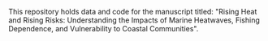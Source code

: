 This repository holds data and code for the manuscript titled: "Rising Heat and Rising Risks: Understanding the Impacts of Marine Heatwaves, Fishing Dependence, and Vulnerability to Coastal Communities". 

